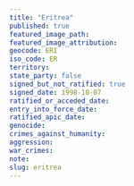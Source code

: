```yaml
---
title: "Eritrea"
published: true
featured_image_path:
featured_image_attribution:
geocode: ERI
iso_code: ER
territory:
state_party: false
signed_but_not_ratified: true
signed_date: 1998-10-07
ratified_or_acceded_date:
entry_into_force_date:
ratified_apic_date:
genocide:
crimes_against_humanity:
aggression:
war_crimes:
note:
slug: eritrea
---
```

